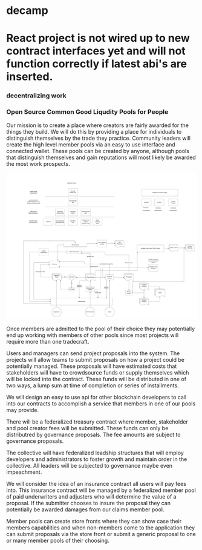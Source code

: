 # decamp

# React project is not wired up to new contract interfaces yet and will not function correctly if latest abi's are inserted. 

### decentralizing work

### Open Source Common Good Liqudity Pools for People

Our mission is to create a place where creators are fairly awarded for the things they build. We will do this by providing a place for individuals to distinguish themselves by the trade they practice. Community leaders will create the high level member pools via an easy to use interface and connected wallet. These pools can be created by anyone, although pools that distinguish themselves and gain reputations will most likely be awarded the most work prospects. 

![alt text](https://github.com/eth-dev-coop/decamp/blob/main/outline.jpg)

Once members are admitted to the pool of their choice they may potentially end up working with members of other pools since most projects will require more than one tradecraft. 

Users and managers can send project proposals into the system. The projects will allow teams to submit proposals on how a project could be potentially managed. These proposals will have estimated costs that stakeholders will have to crowdsource funds or supply themselves which will be locked into the contract. These funds will be distributed in one of two ways, a lump sum at time of completion or series of installments.

We will design an easy to use api for other blockchain developers to call into our contracts to accomplish a service that members in one of our pools may provide.

There will be a federalized treasury contract where member, stakeholder and pool creator fees will be submitted. These funds can only be distributred by governance proposals. The fee amounts are subject to governance proposals. 

The collective will have federalized leadship structures that will employ developers and administrators to foster growth and maintain order in the collective. All leaders will be subjected to governance maybe even impeachment. 

We will consider the idea of an insurance contract all users will pay fees into. This insurance contract will be managed by a federalized member pool of paid underwriters and adjusters who will determine the value of a proposal. If the submitter chooses to insure the proposal they can potentially be awarded damages from our claims member pool. 

Member pools can create store fronts where they can show case their members capabilities and when non-members come to the application they can submit proposals via the store front or submit a generic proposal to one or many member pools of their choosing.

